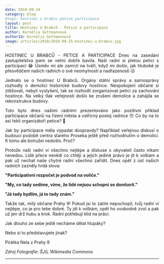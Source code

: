```yaml
---
date: 2018-09-24
category: blog
#tags: hostinec u brabcu petice participace
layout: post
title: Hostinec U Brabců - Petice a participace
author: Kornélia Gottmannová
authorId: Kornélia Gottmannová
image: articles/2018/2018-09-25-hostinec-u-brabcu.jpg
---
```

<p style='text-align: justify;'>
HOSTINEC U BRABCŮ - PETICE A PARTICIPACE
Dnes na zasedání zastupitelstva jsem se velmi dobře bavila. Naši radní si pletou petici s participací 😂 Úsměv mi ale zamrzl na tváři, když mi došlo, jak hluboké je přesvědčení našich radních o své neomylnosti a nadřazenosti 😥
</p><p style='text-align: justify;'>
Jednalo se o hostinec U Brabců. Orgány státní správy a samosprávy rozhodly o demolici historické budovy hostince. Nespokojení občané si ztěžovali, nebyli vyslyšeni, tak se rozhodli zorganizovat petici za zachování hostince. Na velký tlak veřejnosti došlo ke zrušení demolice a zahájila se rekonstrukce budovy.
</p><p style='text-align: justify;'>
Toto bylo dnes našimi radními prezentováno jako pozitivní příklad participace občanů na řízení města a vstřícný postoj radnice 😯 Co by na to asi řekli organizátoři petice? 🤔
</p><p style='text-align: justify;'>
Jak by participace měla vypadat doopravdy? Například veřejnou diskusí o budoucí podobě centra starého Proseka ještě před rozhodnutím o demolici. K tomu ale bohužel nedošlo. Proč?
</p><p style='text-align: justify;'>
Protože naši radní ví všechno nejlépe a diskuse s obyvateli často nikam nevedou. Lidé přece nevědí co chtějí a jejich jediné právo je jít k volbám a pak už nechat naše chytré radní všechno zařídit. Dnes opět z úst našich radních zazněly hrdá slova:
</p><p style='text-align: justify;'>
<b>"Participativní rozpočet je podvod na voliče."</b>
</p><p style='text-align: justify;'>
<b>"My, co tady sedíme, víme, že lidé nejsou schopni se domluvit."</b>
</p><p style='text-align: justify;'>
<b>"Já tady bydlím, já to tady znám."</b>
</p><p style='text-align: justify;'>
Takže tak, milý občane Prahy 9! Pokud jsi to zatím nepochopil, tvůj radní ví nejlépe, co je pro tebe dobré. Ty jdi k volbám, opět ho svobodně zvol a pak už jen drž hubu a krok. Radní potřebují klid na práci.
</p><p style='text-align: justify;'>
Jak dlouho ze sebe ještě necháme dělat hlupáky?
</p><p style='text-align: justify;'>
Nebo si to představujete jinak?
</p><p style='text-align: justify;'>
Pirátka Nela z Prahy 9
</p><p style='text-align: justify;'>
<i>Zdroj Fotografie: ŠJů, Wikimedia Commons</i></p>

---
